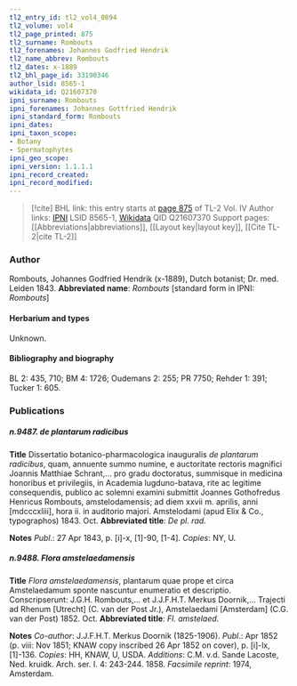```yaml
---
tl2_entry_id: tl2_vol4_0894
tl2_volume: vol4
tl2_page_printed: 875
tl2_surname: Rombouts
tl2_forenames: Johannes Godfried Hendrik
tl2_name_abbrev: Rombouts
tl2_dates: x-1889
tl2_bhl_page_id: 33190346
author_lsid: 8565-1
wikidata_id: Q21607370
ipni_surname: Rombouts
ipni_forenames: Johannes Gottfried Hendrik
ipni_standard_form: Rombouts
ipni_dates: 
ipni_taxon_scope: 
- Botany
- Spermatophytes
ipni_geo_scope: 
ipni_version: 1.1.1.1
ipni_record_created: 
ipni_record_modified:
---
```


> [!cite] BHL link: this entry starts at [page 875](https://www.biodiversitylibrary.org/page/33190346) of TL-2 Vol. IV
> Author links: [IPNI](https://www.ipni.org/a/8565-1) LSID 8565-1, [Wikidata](https://www.wikidata.org/wiki/Q21607370) QID Q21607370
> Support pages: [[Abbreviations|abbreviations]], [[Layout key|layout key]], [[Cite TL-2|cite TL-2]]

### Author

Rombouts, Johannes Godfried Hendrik (x-1889), Dutch botanist; Dr. med. Leiden 1843. 
**Abbreviated name**: *Rombouts* \[standard form in IPNI: *Rombouts*\]

#### Herbarium and types

Unknown.

#### Bibliography and biography

BL 2: 435, 710; BM 4: 1726; Oudemans 2: 255; PR 7750; Rehder 1: 391; Tucker 1: 605.

### Publications

##### n.9487. de plantarum radicibus

**Title**
Dissertatio botanico-pharmacologica inauguralis *de plantarum radicibus*, quam, annuente summo numine, e auctoritate rectoris magnifici Joannis Matthiae Schrant,... pro gradu doctoratus, summisque in medicina honoribus et privilegiis, in Academia lugduno-batava, rite ac legitime consequendis, publico ac solemni examini submittit Joannes Gothofredus Henricus Rombouts, amstelodamensis; ad diem xxvii m. aprilis, anni \[mdcccxliii\], hora ii. in auditorio majori. Amstelodami (apud Elix & Co., typographos) 1843. Oct.
**Abbreviated title**: *De pl. rad.*

**Notes**
*Publ*.: 27 Apr 1843, p. \[i\]-x, \[1\]-90, \[1-4\]. *Copies*: NY, U.

##### n.9488. Flora amstelaedamensis

**Title**
*Flora amstelaedamensis*, plantarum quae prope et circa Amstelaedamum sponte nascuntur enumeratio et descriptio. Conscripserunt: J.G.H. Rombouts,... et J.J.F.H.T. Merkus Doornik,... Trajecti ad Rhenum \[Utrecht\] (C. van der Post Jr.), Amstelaedami \[Amsterdam\] (C.G. van der Post) 1852. Oct.
**Abbreviated title**: *Fl. amstelaed.*

**Notes**
*Co-author*: J.J.F.H.T. Merkus Doornik (1825-1906).
*Publ*.: Apr 1852 (p. viii: Nov 1851; KNAW copy inscribed 26 Apr 1852 on cover), p. \[i\]-lx, \[1\]-136. *Copies*: HH, KNAW, U, USDA.
*Additions*: C.M. v.d. Sande Lacoste, Ned. kruidk. Arch. ser. I. 4: 243-244. 1858.
*Facsimile reprint*: 1974, Amsterdam.

